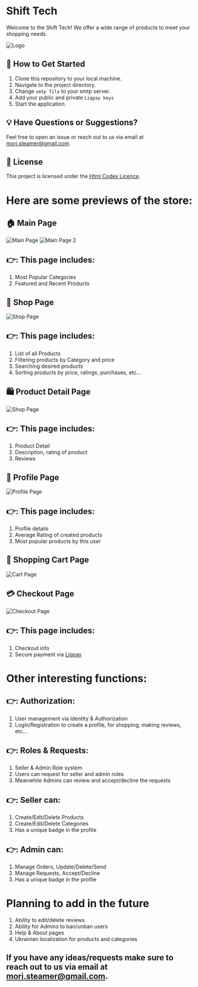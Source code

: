 # Shift Tech

Welcome to the Shift Tech! We offer a wide range of products to meet your shopping needs.

![Logo](/Shift%20Tech/wwwroot/img/small-logo.png)

## :rocket: How to Get Started
1. Clone this repository to your local machine.
2. Navigate to the project directory.
3. Change `smtp file` to your smtp server.
4. Add your public and private `Liqpay keys`
5. Start the application.

## :bulb: Have Questions or Suggestions?
Feel free to open an issue or reach out to us via email at [mori.steamer@gmail.com](mori.steamer@gmail.com).

## :page_facing_up: License
This project is licensed under the [Html Codex Licence](LICENSE.md).

# Here are some previews of the store:

## :house: Main Page

![Main Page](/Shift%20Tech/wwwroot/img/Home-1.png)
![Main Page 2](/Shift%20Tech/wwwroot/img/Home-2.png)

## 👉: This page includes:
1. Most Popular Categories
2. Featured and Recent Products

## 🏢 Shop Page

![Shop Page](/Shift%20Tech/wwwroot/img/Shop.png)

## 👉: This page includes:
1. List of all Products
2. Filtering products by Category and price
3. Searching desired products
4. Sorting products by price, ratings, purchases, etc...

## 🛍️ Product Detail Page

![Shop Page](/Shift%20Tech/wwwroot/img/Product-Detail.png)

## 👉: This page includes:
1. Product Detail
2. Description, rating of product
3. Reviews

## :bust_in_silhouette: Profile Page

![Profile Page](/Shift%20Tech/wwwroot/img/Profile.png)

## 👉: This page includes:
1. Profile details
2. Average Rating of created products
3. Most popular products by this user

## 🛒 Shopping Cart Page

![Cart Page](/Shift%20Tech/wwwroot/img/Cart.png)


## 💳 Checkout Page

![Checkout Page](/Shift%20Tech/wwwroot/img/Checkout.png)

## 👉: This page includes:
1. Checkout info
2. Secure payment via [Liqpay](https://www.liqpay.ua/uk)

# Other interesting functions:

## 👉: Authorization:
1. User management via Identity & Authorization
2. Login/Registration to create a profile, for shopping, making reviews, etc...

## 👉: Roles & Requests:
1. Seller & Admin Role system
2. Users can request for seller and admin roles
3. Meanwhile Admins can review and accept/decline the requests

## 👉: Seller can:
1. Create/Edit/Delete Products
2. Create/Edit/Delete Categories
3. Has a unique badge in the profile

## 👉: Admin can:
1. Manage Orders, Update/Delete/Send
2. Manage Requests, Accept/Decline
3. Has a unique badge in the profile

# Planning to add in the future

1. Ability to edit/delete reviews
2. Ability for Admins to ban/unban users
3. Help & About pages
4. Ukrainian localization for products and categories


## If you have any ideas/requests make sure to reach out to us via email at [mori.steamer@gmail.com](mori.steamer@gmail.com).

